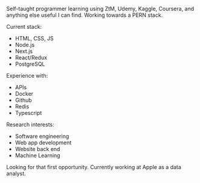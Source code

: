 Self-taught programmer learning using ZtM, Udemy, Kaggle, Coursera, and anything else useful I can find. Working towards a PERN stack.

Current stack: 
- HTML, CSS, JS 
- Node.js 
- Next.js 
- React/Redux  
- PostgreSQL

Experience with: 
- APIs
- Docker
- Github
- Redis
- Typescript

Research interests:
- Software engineering
- Web app development
- Website back end
- Machine Learning

Looking for that first opportunity. Currently working at Apple as a data analyst.
